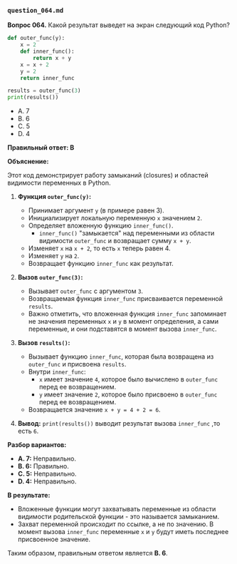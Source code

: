 ### `question_064.md`

**Вопрос 064.** Какой результат выведет на экран следующий код Python?

```python
def outer_func(y):
    x = 2
    def inner_func():
        return x + y
    x = x + 2
    y = 2
    return inner_func

results = outer_func(3)
print(results())
```

-   A. 7
-   B. 6
-   C. 5
-   D. 4

**Правильный ответ: B**

**Объяснение:**

Этот код демонстрирует работу замыканий (closures) и областей видимости переменных в Python.

1.  **Функция `outer_func(y)`:**
    *   Принимает аргумент `y` (в примере равен 3).
    *   Инициализирует локальную переменную `x` значением `2`.
    *   Определяет вложенную функцию `inner_func()`.
        *  `inner_func()` "замыкается" над переменными из области видимости `outer_func` и возвращает сумму `x + y`.
    *   Изменяет `x` на `x + 2`, то есть `x` теперь равен 4.
    *   Изменяет `y` на `2`.
    *   Возвращает функцию `inner_func` как результат.

2.  **Вызов `outer_func(3)`:**
    *   Вызывает `outer_func` с аргументом `3`.
    *   Возвращаемая функция `inner_func` присваивается переменной `results`.
    *   Важно отметить, что вложенная функция `inner_func` запоминает не значения переменных `x` и `y` в момент определения, а сами переменные, и они подставятся в момент вызова `inner_func`.

3.  **Вызов `results()`:**
    *   Вызывает функцию `inner_func`, которая была возвращена из `outer_func` и присвоена `results`.
    *   Внутри `inner_func`:
          *   `x` имеет значение `4`, которое было вычислено в `outer_func` перед ее возвращением.
          *   `y` имеет значение `2`, которое было присвоено в `outer_func` перед ее возвращением.
    *   Возвращается значение `x + y = 4 + 2 = 6`.
4.  **Вывод:** `print(results())` выводит результат вызова `inner_func` ,то есть `6`.

**Разбор вариантов:**
*   **A. 7:** Неправильно.
*   **B. 6:** Правильно.
*   **C. 5:** Неправильно.
*   **D. 4:** Неправильно.

**В результате:**
*   Вложенные функции могут захватывать переменные из области видимости родительской функции - это называется замыканием.
*   Захват переменной происходит по ссылке, а не по значению. В момент вызова `inner_func` переменные  `x` и `y` будут иметь последнее присвоенное значение.

Таким образом, правильным ответом является **B. 6**.
